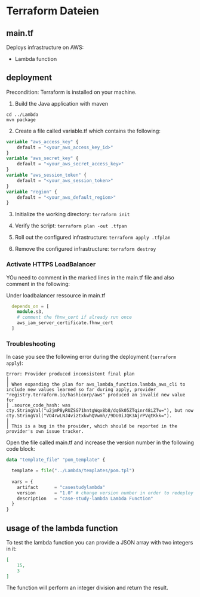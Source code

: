 # Terraform Dateien
## main.tf
Deploys infrastructure on AWS:
* Lambda function


## deployment
Precondition: Terraform is installed on your machine.

1. Build the Java application with maven

```Shell
cd ../Lambda
mvn package
```

2. Create a file called variable.tf which contains the following:

```terraform
variable "aws_access_key" {
    default = "<your_aws_access_key_id>"
}
variable "aws_secret_key" {
    default = "<your_aws_secret_access_key>"
}
variable "aws_session_token" {
    default = "<your_aws_session_token>"
}
variable "region" {
    default = "<your_aws_default_region>"
}
```

3. Initialize the working directory:
`terraform init`

4. Verify the script:
`terraform plan -out .tfpan`

5. Roll out the configured infrastructure:
`terraform apply .tfplan`

6. Remove the configured infrastructure:
`terraform destroy`
### Activate HTTPS LoadBalancer
YOu need to comment in the marked lines in the main.tf file and also comment in the following:

Under loadbalancer ressource in main.tf
````terraform
  depends_on = [
    module.s3,
    # comment the fhnw_cert if already run once
    aws_iam_server_certificate.fhnw_cert
  ]
````
### Troubleshooting
In case you see the following error during the deployment (`terraform apply`):
```
Error: Provider produced inconsistent final plan
│
│ When expanding the plan for aws_lambda_function.lambda_aws_cli to include new values learned so far during apply, provider "registry.terraform.io/hashicorp/aws" produced an invalid new value for
│ .source_code_hash: was cty.StringVal("u2jmP8yRUZSG71hntgWqx8b8/dq6k05ZTqinr48iZTw="), but now cty.StringVal("VO4rwLNJ4viztxkwhQVwmh//9DU0iJQK3AjrPVqtKkk=").
│
│ This is a bug in the provider, which should be reported in the provider's own issue tracker.
```

Open the file called main.tf and increase the version number in the following code block:

```terraform
data "template_file" "pom_template" {

  template = file("../Lambda/templates/pom.tpl")
  
  vars = {
    artifact      = "casestudylambda"
    version       = "1.0" # change version number in order to redeploy the function
    description   = "case-study-lambda Lambda Function"
  }
}
```
## usage of the lambda function
To test the lambda function you can provide a JSON array with two integers in it:
```JSON
[
    15,
    3
]
```
The function will perform an integer division and return the result.
